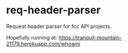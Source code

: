 # req-header-parser
Request header parser for fcc API projects.

Hopefully running at: https://tranquil-mountain-21179.herokuapp.com/whoami